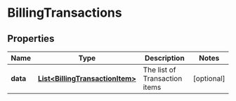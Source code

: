 

# BillingTransactions


## Properties

| Name | Type | Description | Notes |
|------------ | ------------- | ------------- | -------------|
|**data** | [**List&lt;BillingTransactionItem&gt;**](BillingTransactionItem.md) | The list of Transaction items |  [optional] |



